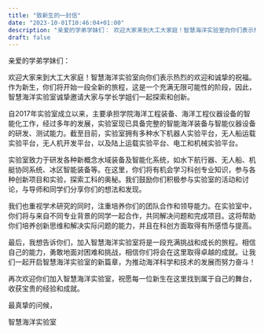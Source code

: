 ```yaml
---
title: "致新生的一封信"
date: "2023-10-01T10:46:04+01:00"
description: "亲爱的学弟学妹们： 欢迎大家来到大工大家庭！智慧海洋实验室向你们表示热烈的欢迎和诚挚的祝福。作为新生，你们将开始一段全新的旅程，这是一个充满无限可能性的阶段，因此，智慧海洋实验室诚挚邀请大家与学长学姐 …"
draft: false
---
```


亲爱的学弟学妹们：

欢迎大家来到大工大家庭！智慧海洋实验室向你们表示热烈的欢迎和诚挚的祝福。作为新生，你们将开始一段全新的旅程，这是一个充满无限可能性的阶段，因此，智慧海洋实验室诚挚邀请大家与学长学姐们一起探索和创新。

自2017年实验室成立以来，主要承担学院海洋工程装备、海洋工程仪器设备的智能化工作，经过多年的发展，实验室现已具备完整的智能海洋装备与智能仪器设备的研发、测试能力。截至目前，实验室拥有多种水下机器人实验平台，无人船运载实验平台，无人机开发平台，以及陆上运载实验平台、电工和机械实验平台。

实验室致力于研发各种新概念水域装备及智能化系统，如水下航行器、无人船、机艇协同系统、冰区智能装备等。在这里，你们将有机会学习科创专业知识，参与各种创新项目和实验，探索工科的奥秘。我们鼓励你们积极参与实验室的活动和讨论，与导师和同学们分享你们的想法和发现。

我们也重视学术研究的同时，注重培养你们的团队合作和领导能力。在实验室中，你们将与来自不同专业背景的同学一起合作，共同解决问题和完成项目。这将帮助你们培养创新思维和解决实际问题的能力，并且在科创方面取得有所感悟与提高。

最后，我想告诉你们，加入智慧海洋实验室将是一段充满挑战和成长的旅程。相信自己的能力，勇敢地面对困难和挑战，相信你们将会在这里取得卓越的成就。让我们一起开启智慧海洋实验室的新篇章，为推动海洋科学和技术的发展而努力奋斗！

再次欢迎你们加入智慧海洋实验室，祝愿每一位新生在这里找到属于自己的舞台，收获宝贵的经验和成就。

最真挚的问候，

智慧海洋实验室